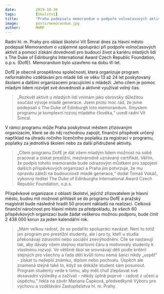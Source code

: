 ```yaml
---
date:         2019-10-30
tags:         [školství]
title:        "Praha podepsala memorandum o podpoře volnočasových aktivit mladých"
image: 	      posts/memorandum.jpg
author:       MHMP
---
```


Radní hl. m. Prahy pro oblast školství Vít Šimral dnes za hlavní město podepsal Memorandum o vzájemné spolupráci při podpoře volnočasových aktivit a pomoci získání dovedností pro budoucí život a kariéru mladých lidí s The Duke of Edinburghs International Award Czech Republic Foundation, o.p.s. (DofE). Memorandum bylo uzavřeno na dobu tří let.

DofE je obecně prospěšnou společností, která organizuje program neformálního vzdělávání pro mladé lidi ve věku 13 až 24 let poskytovaný školami a dalšími organizacemi pracujícími s mládeží. Jeho cílem je pomoc mladým lidem rozvíjet své dovednosti a aktivně využívat volný čas.

> „Rozkvět aktivit u mladých lidí vnímám jako obrovsky důležitou součást vývoje mladé generace. Jsem proto moc rád, že jsme podepsali s The Duke of Edinburgh toto memorandum. Smyslem programu je komplexní rozvoj mladého člověka,“ uvedl radní Vít Šimral.

V rámci programu může Praha poskytnout městem zřizovaným organizacím, které se do něj rozhodnou zapojit, finanční příspěvek určený například na úhradu ročního licenčního poplatku za registraci v programu, poplatky za jednotlivá školení nebo za další přidružené aktivity.

> „Cílem programu DofE je dát všem mladým lidem možnost na sobě pracovat a získat prestižní, mezinárodně uznávaný certifikát. Věřím, že podpis tohoto memoranda bude odrazovým můstkem pro zapojení dalších příspěvkových organizací a Praha jím potvrzuje, že mu opravdu záleží na budoucnosti mladé generace,“ dodal Tomáš Vokáč, výkonný ředitel The Duke of Edinburghs International Award Czech Republic Foundation, o.p.s.

Příspěvkové organizace z oblasti školství, jejichž zřizovatelem je hlavní město, budou mít možnost přihlásit se do programu DofE a pražský magistrát bude následně hradit 50 procent nákladů na realizaci. Celková finanční náročnost pro hlavní město za předpokladu, že všech 60 příspěvkových organizací bude žádat veškerou možnou podporu, bude činit 2 438 000 korun za jeden kalendářní rok.

> „Mám velkou radost, že se podařilo spolupráci navázat. Není to totiž jen program pro prestižní studenty, ale i pro ty, kteří u studia překonávají zdravotní nebo sociální znevýhodnění. Cíle se nastavují tak, aby dávaly všem stejnou startovní čáru a motivovaly studenty k vlastnímu rozvoji. Ve většině škol se srovnávají děti podle kritérií stejných pro všechny a řada dětí kvůli tomu nemá šanci nikdy „uspět“ - získat tu nejlepší známku, diplom nebo pochvalu. Úspěch ale znamená stejně také to, když se dokáže student sám posunout. Program studenty vede k tomu, aby měli chuť zlepšovat své dosavadní výsledky a zažívali - někdy úplně poprvé - radost z učení a úspěchu,“ řekla na závěr Mariana Čapková, předsedkyně Výboru pro výchovu a vzdělávání Zastupitelstva hl. m. Prahy.
